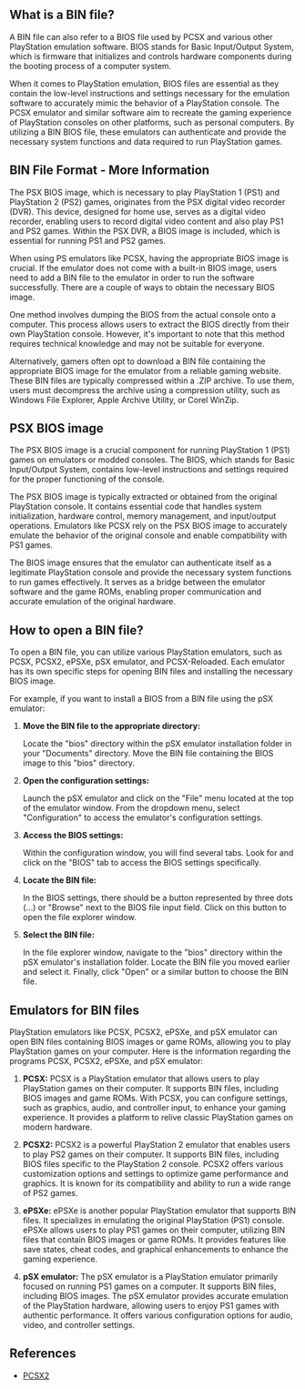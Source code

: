 ## What is a BIN file?

A BIN file can also refer to a BIOS file used by PCSX and various other PlayStation emulation software. BIOS stands for Basic Input/Output System, which is firmware that initializes and controls hardware components during the booting process of a computer system.

When it comes to PlayStation emulation, BIOS files are essential as they contain the low-level instructions and settings necessary for the emulation software to accurately mimic the behavior of a PlayStation console. The PCSX emulator and similar software aim to recreate the gaming experience of PlayStation consoles on other platforms, such as personal computers. By utilizing a BIN BIOS file, these emulators can authenticate and provide the necessary system functions and data required to run PlayStation games.

## BIN File Format - More Information 

The PSX BIOS image, which is necessary to play PlayStation 1 (PS1) and PlayStation 2 (PS2) games, originates from the PSX digital video recorder (DVR). This device, designed for home use, serves as a digital video recorder, enabling users to record digital video content and also play PS1 and PS2 games. Within the PSX DVR, a BIOS image is included, which is essential for running PS1 and PS2 games.

When using PS emulators like PCSX, having the appropriate BIOS image is crucial. If the emulator does not come with a built-in BIOS image, users need to add a BIN file to the emulator in order to run the software successfully. There are a couple of ways to obtain the necessary BIOS image.

One method involves dumping the BIOS from the actual console onto a computer. This process allows users to extract the BIOS directly from their own PlayStation console. However, it's important to note that this method requires technical knowledge and may not be suitable for everyone.

Alternatively, gamers often opt to download a BIN file containing the appropriate BIOS image for the emulator from a reliable gaming website. These BIN files are typically compressed within a .ZIP archive. To use them, users must decompress the archive using a compression utility, such as Windows File Explorer, Apple Archive Utility, or Corel WinZip.

## PSX BIOS image

The PSX BIOS image is a crucial component for running PlayStation 1 (PS1) games on emulators or modded consoles. The BIOS, which stands for Basic Input/Output System, contains low-level instructions and settings required for the proper functioning of the console.

The PSX BIOS image is typically extracted or obtained from the original PlayStation console. It contains essential code that handles system initialization, hardware control, memory management, and input/output operations. Emulators like PCSX rely on the PSX BIOS image to accurately emulate the behavior of the original console and enable compatibility with PS1 games.

The BIOS image ensures that the emulator can authenticate itself as a legitimate PlayStation console and provide the necessary system functions to run games effectively. It serves as a bridge between the emulator software and the game ROMs, enabling proper communication and accurate emulation of the original hardware.

## How to open a BIN file?

To open a BIN file, you can utilize various PlayStation emulators, such as PCSX, PCSX2, ePSXe, pSX emulator, and PCSX-Reloaded. Each emulator has its own specific steps for opening BIN files and installing the necessary BIOS image.

For example, if you want to install a BIOS from a BIN file using the pSX emulator:

1. **Move the BIN file to the appropriate directory:**

   Locate the "bios" directory within the pSX emulator installation folder in your "Documents" directory. Move the BIN file containing the BIOS image to this "bios" directory.

2. **Open the configuration settings:**

   Launch the pSX emulator and click on the "File" menu located at the top of the emulator window. From the dropdown menu, select "Configuration" to access the emulator's configuration settings.

3. **Access the BIOS settings:**

   Within the configuration window, you will find several tabs. Look for and click on the "BIOS" tab to access the BIOS settings specifically.

4. **Locate the BIN file:**

   In the BIOS settings, there should be a button represented by three dots (...) or "Browse" next to the BIOS file input field. Click on this button to open the file explorer window.

5. **Select the BIN file:**

   In the file explorer window, navigate to the "bios" directory within the pSX emulator's installation folder. Locate the BIN file you moved earlier and select it. Finally, click "Open" or a similar button to choose the BIN file.

## Emulators for BIN files

PlayStation emulators like PCSX, PCSX2, ePSXe, and pSX emulator can open BIN files containing BIOS images or game ROMs, allowing you to play PlayStation games on your computer. Here is the information regarding the programs PCSX, PCSX2, ePSXe, and pSX emulator:

1. **PCSX:** PCSX is a PlayStation emulator that allows users to play PlayStation games on their computer. It supports BIN files, including BIOS images and game ROMs. With PCSX, you can configure settings, such as graphics, audio, and controller input, to enhance your gaming experience. It provides a platform to relive classic PlayStation games on modern hardware.

2. **PCSX2:** PCSX2 is a powerful PlayStation 2 emulator that enables users to play PS2 games on their computer. It supports BIN files, including BIOS files specific to the PlayStation 2 console. PCSX2 offers various customization options and settings to optimize game performance and graphics. It is known for its compatibility and ability to run a wide range of PS2 games.

3. **ePSXe:** ePSXe is another popular PlayStation emulator that supports BIN files. It specializes in emulating the original PlayStation (PS1) console. ePSXe allows users to play PS1 games on their computer, utilizing BIN files that contain BIOS images or game ROMs. It provides features like save states, cheat codes, and graphical enhancements to enhance the gaming experience.

4. **pSX emulator:** The pSX emulator is a PlayStation emulator primarily focused on running PS1 games on a computer. It supports BIN files, including BIOS images. The pSX emulator provides accurate emulation of the PlayStation hardware, allowing users to enjoy PS1 games with authentic performance. It offers various configuration options for audio, video, and controller settings.

## References
* [PCSX2](https://en.wikipedia.org/wiki/PCSX2)
